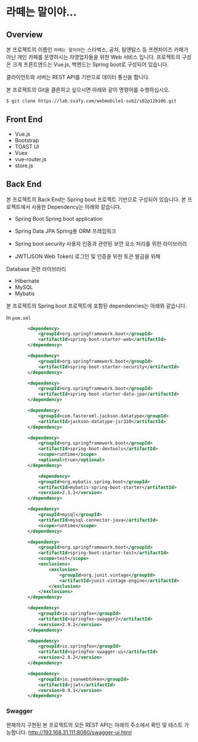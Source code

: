 # 라떼는 말이야...

## Overview
  본 프로젝트의 이름인 `라떼는 말이야`는 스타벅스, 공차, 탐앤탐스 등 프렌차이즈 카페가 아닌 개인 카페를 운영하시는 자영업자들을 위한 Web 서비스 입니다. 프로젝트의 구성은 크게 프론트엔드는 Vue.js, 백엔드는 Spring boot로 구성되어 있습니다.

  클라이언트와 서버는 REST API를 기반으로 데이터 통신을 합니다.

본 프로젝트의 Git을 클론하고 싶으시면 아래와 같이 명령어를 수행하십시오.
```bash
$ git clone https://lab.ssafy.com/webmobile1-sub2/s02p12b106.git
```

## Front End
- Vue.js
- Bootstrap
- TOAST UI
- Vuex
- vue-router.js
- store.js



## Back End
본 프로젝트의 Back End는 Spring boot 프로젝트 기반으로 구성되어 있습니다.
본 프로젝트에서 사용한 Dependency는 아래와 같습니다.

- Spring Boot
Spring boot application

- Spring Data JPA
Spring용 ORM 프레임워크 

- Spring boot security
사용자 인증과 관련된 보안 요소 처리를 위한 라이브러리

- JWT(JSON Web Token)
로그인 및 인증을 위한 토큰 발급을 위해 

Database 관련 라이브러리
- Hibernate
- MySQL
- Mybatis

본 프로젝트의 Spring boot 프로젝트에 포함된 dependencies는 아래와 같습니다.  

In `pom.xml`
<!-- Spring Boot Web -->
```xml
		<dependency>
			<groupId>org.springframework.boot</groupId>
			<artifactId>spring-boot-starter-web</artifactId>
		</dependency>
```
<!-- Spring Boot Security -->
```xml
		<dependency>
			<groupId>org.springframework.boot</groupId>
			<artifactId>spring-boot-starter-security</artifactId>
		</dependency>
```
<!-- Spring Boot JPA -->
```xml
		<dependency>
			<groupId>org.springframework.boot</groupId>
			<artifactId>spring-boot-starter-data-jpa</artifactId>
		</dependency>
```

<!-- For Java 8 Date/Time Support -->
```xml
		<dependency>
			<groupId>com.fasterxml.jackson.datatype</groupId>
			<artifactId>jackson-datatype-jsr310</artifactId>
		</dependency>
```
<!-- Spring DevTools, Run 상태에서 변경사항 발생시 자동 적용 및 프로젝트 재실행 자동 -->
```xml
   		<dependency>
			<groupId>org.springframework.boot</groupId>
			<artifactId>spring-boot-devtools</artifactId>
			<scope>runtime</scope>
			<optional>true</optional>
		</dependency>
```
<!-- Mybatis : Java object <-> DB Relation mapping framework -->
```xml
     		<dependency>
			<groupId>org.mybatis.spring.boot</groupId>
			<artifactId>mybatis-spring-boot-starter</artifactId>
			<version>2.1.1</version>
		</dependency>
```

<!-- MySQL : Database(RDBMS) -->
```xml
		<dependency>
			<groupId>mysql</groupId>
			<artifactId>mysql-connector-java</artifactId>
			<scope>runtime</scope>
		</dependency>
```
<!-- Test -->
```xml
		<dependency>
			<groupId>org.springframework.boot</groupId>
			<artifactId>spring-boot-starter-test</artifactId>
			<scope>test</scope>
			<exclusions>
				<exclusion>
					<groupId>org.junit.vintage</groupId>
					<artifactId>junit-vintage-engine</artifactId>
				</exclusion>
			</exclusions>
		</dependency>
```
<!-- Swagger : Composing API Documents -->
```xml
		<dependency>
			<groupId>io.springfox</groupId>
			<artifactId>springfox-swagger2</artifactId>
			<version>2.9.2</version>
		</dependency>

		<dependency>
			<groupId>io.springfox</groupId>
			<artifactId>springfox-swagger-ui</artifactId>
			<version>2.9.2</version>
		</dependency>
```

<!-- JSON Web Token -->
```xml
		<dependency>
			<groupId>io.jsonwebtoken</groupId>
			<artifactId>jjwt</artifactId>
			<version>0.9.1</version>
		</dependency>
```


### Swagger
현재까지 구현된 본 프로젝트의 모든 REST API는 아래의 주소에서 확인 및 테스트 가능합니다.
http://192.168.31.111:8080/swagger-ui.html

